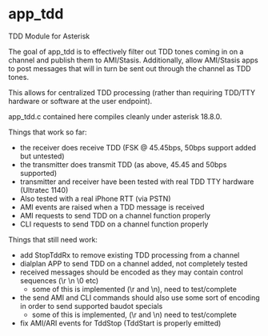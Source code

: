 # app_tdd

TDD Module for Asterisk

The goal of app_tdd is to effectively filter out TDD tones coming in on a channel and publish them to AMI/Stasis.  Additionally, allow AMI/Stasis apps to post messages that will in turn be sent out through the channel as TDD tones.

This allows for centralized TDD processing (rather than requiring TDD/TTY hardware or software at the user endpoint).

app_tdd.c contained here compiles cleanly under asterisk 18.8.0.

Things that work so far:

- the receiver does receive TDD (FSK @ 45.45bps, 50bps support added but untested)
- the transmitter does transmit TDD (as above, 45.45 and 50bps supported)
- transmitter and receiver have been tested with real TDD TTY hardware (Ultratec 1140)
- Also tested with a real iPhone RTT (via PSTN)
- AMI events are raised when a TDD message is received
- AMI requests to send TDD on a channel function properly
- CLI requests to send TDD on a channel function properly

Things that still need work:

- add StopTddRx to remove existing TDD processing from a channel
- dialplan APP to send TDD on a channel added, not completely tested
- received messages should be encoded as they may contain control sequences (\r \n \0 etc)
  - some of this is implemented (\r and \n), need to test/complete
- the send AMI and CLI commands should also use some sort of encoding in order to send supported baudot specials
  - some of this is implemented, (\r and \n) need to test/complete
- fix AMI/ARI events for TddStop (TddStart is properly emitted)

